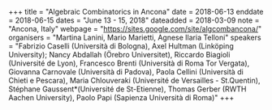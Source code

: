 +++
title = "Algebraic Combinatorics in Ancona"
date = 2018-06-13
enddate = 2018-06-15
dates = "June 13 - 15, 2018"
dateadded = 2018-03-09
note = "Ancona, Italy"
webpage = "https://sites.google.com/site/algcombancona/"
organisers = "Martina Lanini, Mario Marietti, Agnese Ilaria Telloni"
speakers = "Fabrizio Caselli (Università di Bologna), Axel Hultman (Linköping University); Nancy Abdallah (Örebro Universitet), Riccardo Biagioli (Université de Lyon), Francesco Brenti (Università di Roma Tor Vergata), Giovanna Carnovale (Università di Padova), Paola Cellini (Università di Chieti e Pescara), Maria Chlouveraki (Université de Versailles - St.Quentin), Stéphane Gaussent*(Université de St-Etienne), Thomas Gerber (RWTH Aachen University), Paolo Papi (Sapienza Università di Roma)"
+++
